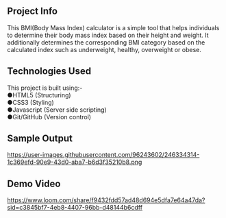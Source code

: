 ## Project Info 
This BMI(Body Mass Index) calculator is a simple tool that helps individuals to determine their body mass index based on their height and weight. It additionally determines the corresponding BMI category based on the calculated index such as underweight, healthy, overweight or obese.

## Technologies Used
This project is built using:-  
 ●HTML5 (Structuring)  
 ●CSS3 (Styling)  
 ●Javascript (Server side scripting)    
 ●Git/GitHub (Version control)  
 
 ## Sample Output

 https://user-images.githubusercontent.com/96243602/246334314-1c369efd-90e9-43d0-aba7-b6d3f35210b8.png

## Demo Video 

https://www.loom.com/share/f9432fdd57ad48d694e5dfa7e64a47da?sid=c3845bf7-4eb8-4407-96bb-d48144b6cdff
